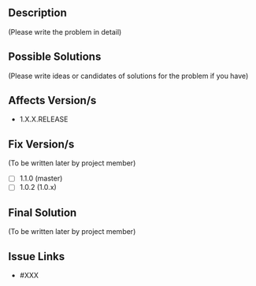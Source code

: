 ## Description
(Please write the problem in detail)

## Possible Solutions
(Please write ideas or candidates of solutions for the problem if you have)

## Affects Version/s
- 1.X.X.RELEASE

## Fix Version/s
(To be written later by project member)
- [ ] 1.1.0 (master)
- [ ] 1.0.2 (1.0.x)

## Final Solution
(To be written later by project member)

## Issue Links
- #XXX
